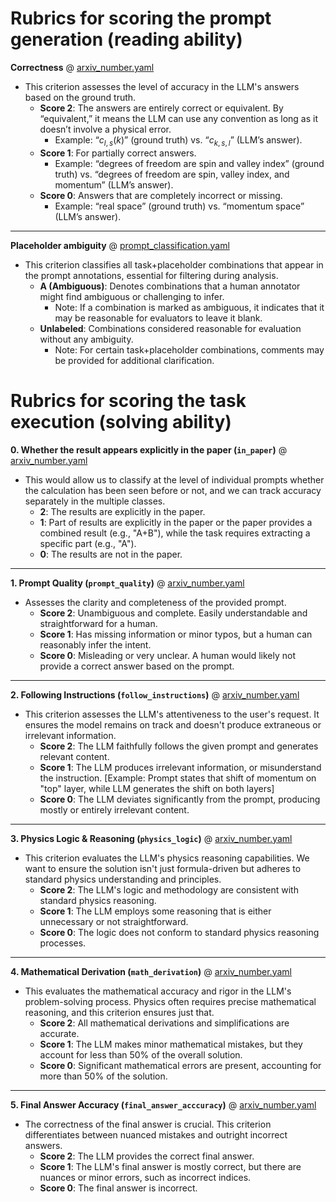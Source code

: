 # Rubrics for scoring the prompt generation (reading ability) 
**Correctness** @ [arxiv_number.yaml]()
- This criterion assesses the level of accuracy in the LLM's answers based on the ground truth.
  - **Score 2**: The answers are entirely correct or equivalent. By “equivalent,” it means the LLM can use any convention as long as it doesn’t involve a physical error.
    - Example: “$c_{l,s}(k)$” (ground truth) vs. “$c_{k,s,l}$” (LLM’s answer).
  - **Score 1**: For partially correct answers.
    - Example: “degrees of freedom are spin and valley index” (ground truth) vs. “degrees of freedom are spin, valley index, and momentum” (LLM’s answer).
  - **Score 0**: Answers that are completely incorrect or missing.
    - Example: “real space” (ground truth) vs. “momentum space” (LLM’s answer).

---

**Placeholder ambiguity** @ [prompt_classification.yaml](prompt_classification.yaml)
- This criterion classifies all task+placeholder combinations that appear in the prompt annotations, essential for filtering during analysis. 
  - **A (Ambiguous)**: Denotes combinations that a human annotator might find ambiguous or challenging to infer.
    - Note: If a combination is marked as ambiguous, it indicates that it may be reasonable for evaluators to leave it blank.
  - **Unlabeled**: Combinations considered reasonable for evaluation without any ambiguity.
    - Note: For certain task+placeholder combinations, comments may be provided for additional clarification.

# Rubrics for scoring the task execution (solving ability)
**0. Whether the result appears explicitly in the paper (`in_paper`)** @ [arxiv_number.yaml]()
- This would allow us to classify at the level of individual prompts whether the calculation has been seen before or not, and we can track accuracy separately in the multiple classes.
  - **2**: The results are explicitly in the paper.
  - **1**: Part of results are explicitly in the paper or the paper provides a combined result (e.g., "A+B"), while the task requires extracting a specific part (e.g., "A").
  - **0**: The results are not in the paper. 

---

**1. Prompt Quality (`prompt_quality`)** @ [arxiv_number.yaml]()
- Assesses the clarity and completeness of the provided prompt.
  - **Score 2**: Unambiguous and complete. Easily understandable and straightforward for a human.
  - **Score 1**: Has missing information or minor typos, but a human can reasonably infer the intent.
  - **Score 0**: Misleading or very unclear. A human would likely not provide a correct answer based on the prompt.

---

**2. Following Instructions (`follow_instructions`)** @ [arxiv_number.yaml]()
- This criterion assesses the LLM's attentiveness to the user's request. It ensures the model remains on track and doesn't produce extraneous or irrelevant information.
  - **Score 2**: The LLM faithfully follows the given prompt and generates relevant content. 
  - **Score 1**: The LLM produces irrelevant information, or misunderstand the instruction. [Example: Prompt states that shift of momentum on "top" layer, while LLM generates the shift on both layers]
  - **Score 0**: The LLM deviates significantly from the prompt, producing mostly or entirely irrelevant content.

---

**3. Physics Logic & Reasoning (`physics_logic`)** @ [arxiv_number.yaml]()
- This criterion evaluates the LLM's physics reasoning capabilities. We want to ensure the solution isn't just formula-driven but adheres to standard physics understanding and principles.
  - **Score 2**: The LLM's logic and methodology are consistent with standard physics reasoning.
  - **Score 1**: The LLM employs some reasoning that is either unnecessary or not straightforward.
  - **Score 0**: The logic does not conform to standard physics reasoning processes.

---

**4. Mathematical Derivation (`math_derivation`)** @ [arxiv_number.yaml]()
- This evaluates the mathematical accuracy and rigor in the LLM's problem-solving process. Physics often requires precise mathematical reasoning, and this criterion ensures just that.
  - **Score 2**: All mathematical derivations and simplifications are accurate.
  - **Score 1**: The LLM makes minor mathematical mistakes, but they account for less than 50% of the overall solution.
  - **Score 0**: Significant mathematical errors are present, accounting for more than 50% of the solution.

---

**5. Final Answer Accuracy (`final_answer_acccuracy`)** @ [arxiv_number.yaml]()
- The correctness of the final answer is crucial. This criterion differentiates between nuanced mistakes and outright incorrect answers.
  - **Score 2**: The LLM provides the correct final answer.
  - **Score 1**: The LLM's final answer is mostly correct, but there are nuances or minor errors, such as incorrect indices.
  - **Score 0**: The final answer is incorrect.